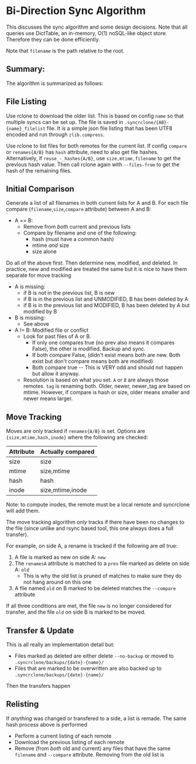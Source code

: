 # Bi-Direction Sync Algorithm

This discusses the sync algorithm and some design decisions. Note that all queries use DictTable, an in-memory, O(1) noSQL-like object store. Therefore they can be done efficiently.

Note that `filename` is the path relative to the root.

## Summary:

The algorithm is summarized as follows:

## File Listing

Use rclone to download the older list. This is based on config `name` so that multiple syncs can be set up. The file is saved in `.syncrclone/{AB}-{name}_filelist` file. It is a simple json file listing that has been UTF8 encoded and run through `zlib.compress`.

Use rclone to list files for both remotes for the current list. If config `compare` or `renames{A/B}` has `hash` attribute, need to also get file hashes. Alternatively, if `reuse_-_hashes{A/B}`, use `size,mtime,filename` to get the previous hash value. Then call rclone again with `--files-from` to get the hash of the remaining files.

## Initial Comparison

Generate a list of all filenames in both current lists for A and B. For each file compare (`filename`,`size`,`compare` attribute) between A and B:

* A == B: 
	* Remove from *both* current and previous lists
	* Compare by filename and one of the following:
	    * hash (must have a common hash)
	    * mtime *and* size
	    * size alone

Do all of the above first. Then determine new, modified, and deleted. In practice, new and modified are treated the same but it is nice to have them separate for move tracking

* A is missing:
	* if B is not in the previous list, B is new
	* if B is in the previous list and UNMODIFIED, B has been deleted by A
	* if B is in the previous list and MODIFIED, B has been deleted by A but modified by B
* B is missing:
	* See above
* A != B: Modified file or conflict
    * Look for past files of A or B. 
        * If only one compares true (no prev also means it compares False), the other is modified. Backup and sync. 
        * If both compare False, (didn't exist means both are new. Both exist but don't compare means both are modified)
        * Both compare true -- This is VERY odd and should not happen but allow it anyway.
    * Resolution is based on what you set. `A` or `B` are always those remotes. `tag` is renaming both. Older, newer, newer_tag are based on mtime. However, if compare is hash or size, older means smaller and newer means larger.
    
## Move Tracking

Moves are only tracked if `renames{A/B}` is set. Options are `{size,mtime,hash,inode}` where the following are checked:

| Attribute | Actually compared |
|-----------|-------------------|
| size      | size              |
| mtime     | size,mtime        |
| hash      | hash              |
| inode     | size,mtime,inode  |

Note: to compute inodes, the remote must be a local remote and syncrclone will add them.

The move tracking algorithm *only* tracks if there have been no changes to the file (since unlike and rsync based tool, this one always does a full transfer). 

For example, on side A, a rename is tracked if the following are *all* true:

1. A file is marked as new on side A: `new`
2. The `renamesA` attribute is matched to a `prev` file marked as delete on side A: `old`
    * This is why the old list is pruned of matches to make sure they do not hang around on this one
3. A file named `old` on B marked to be deleted matches the `--compare` attribute

If all three conditions are met, the file `new` is no longer considered for transfer, and the file `old` on side B is marked to be moved.

## Transfer & Update

This is all really an implementation detail but:

* Files marked as deleted are either delete `--no-backup` or moved to `.syncrclone/backups/{date}-{name}/`
* Files that are marked to be overwritten are also backed up to `.syncrclone/backups/{date}-{name}/`

Then the transfers happen

## Relisting

If *anything* was changed or transfered to a side, a list is remade. The same hash process above is performed

* Perform a current listing of each remote
* Download the previous listing of each remote
* Remove (from *both* old and current) any files that have the same `filename` and `--compare` attribute. Removing from the old list is
